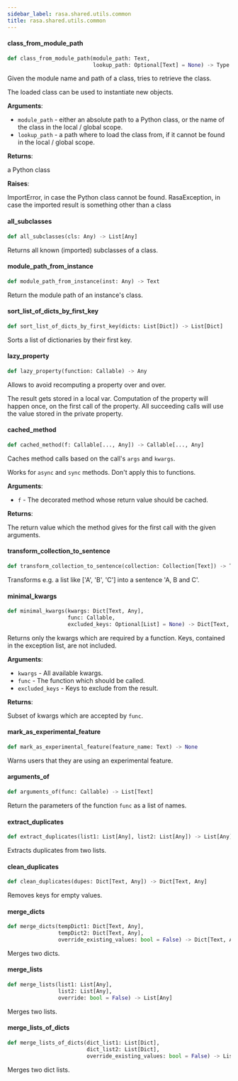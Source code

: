 ```yaml
---
sidebar_label: rasa.shared.utils.common
title: rasa.shared.utils.common
---
```

#### class\_from\_module\_path

```python
def class_from_module_path(module_path: Text,
                           lookup_path: Optional[Text] = None) -> Type
```

Given the module name and path of a class, tries to retrieve the class.

The loaded class can be used to instantiate new objects.

**Arguments**:

- `module_path` - either an absolute path to a Python class,
  or the name of the class in the local / global scope.
- `lookup_path` - a path where to load the class from, if it cannot
  be found in the local / global scope.
  

**Returns**:

  a Python class
  

**Raises**:

  ImportError, in case the Python class cannot be found.
  RasaException, in case the imported result is something other than a class

#### all\_subclasses

```python
def all_subclasses(cls: Any) -> List[Any]
```

Returns all known (imported) subclasses of a class.

#### module\_path\_from\_instance

```python
def module_path_from_instance(inst: Any) -> Text
```

Return the module path of an instance&#x27;s class.

#### sort\_list\_of\_dicts\_by\_first\_key

```python
def sort_list_of_dicts_by_first_key(dicts: List[Dict]) -> List[Dict]
```

Sorts a list of dictionaries by their first key.

#### lazy\_property

```python
def lazy_property(function: Callable) -> Any
```

Allows to avoid recomputing a property over and over.

The result gets stored in a local var. Computation of the property
will happen once, on the first call of the property. All
succeeding calls will use the value stored in the private property.

#### cached\_method

```python
def cached_method(f: Callable[..., Any]) -> Callable[..., Any]
```

Caches method calls based on the call&#x27;s `args` and `kwargs`.

Works for `async` and `sync` methods. Don&#x27;t apply this to functions.

**Arguments**:

- `f` - The decorated method whose return value should be cached.
  

**Returns**:

  The return value which the method gives for the first call with the given
  arguments.

#### transform\_collection\_to\_sentence

```python
def transform_collection_to_sentence(collection: Collection[Text]) -> Text
```

Transforms e.g. a list like [&#x27;A&#x27;, &#x27;B&#x27;, &#x27;C&#x27;] into a sentence &#x27;A, B and C&#x27;.

#### minimal\_kwargs

```python
def minimal_kwargs(kwargs: Dict[Text, Any],
                   func: Callable,
                   excluded_keys: Optional[List] = None) -> Dict[Text, Any]
```

Returns only the kwargs which are required by a function. Keys, contained in
the exception list, are not included.

**Arguments**:

- `kwargs` - All available kwargs.
- `func` - The function which should be called.
- `excluded_keys` - Keys to exclude from the result.
  

**Returns**:

  Subset of kwargs which are accepted by `func`.

#### mark\_as\_experimental\_feature

```python
def mark_as_experimental_feature(feature_name: Text) -> None
```

Warns users that they are using an experimental feature.

#### arguments\_of

```python
def arguments_of(func: Callable) -> List[Text]
```

Return the parameters of the function `func` as a list of names.

#### extract\_duplicates

```python
def extract_duplicates(list1: List[Any], list2: List[Any]) -> List[Any]
```

Extracts duplicates from two lists.

#### clean\_duplicates

```python
def clean_duplicates(dupes: Dict[Text, Any]) -> Dict[Text, Any]
```

Removes keys for empty values.

#### merge\_dicts

```python
def merge_dicts(tempDict1: Dict[Text, Any],
                tempDict2: Dict[Text, Any],
                override_existing_values: bool = False) -> Dict[Text, Any]
```

Merges two dicts.

#### merge\_lists

```python
def merge_lists(list1: List[Any],
                list2: List[Any],
                override: bool = False) -> List[Any]
```

Merges two lists.

#### merge\_lists\_of\_dicts

```python
def merge_lists_of_dicts(dict_list1: List[Dict],
                         dict_list2: List[Dict],
                         override_existing_values: bool = False) -> List[Dict]
```

Merges two dict lists.

